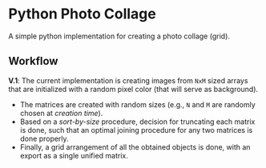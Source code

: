 # Python Photo Collage

A simple python implementation for creating a photo collage (grid).

## Workflow

**V.1**: The current implementation is creating images from `NxM` sized arrays that are initialized with a random pixel color (that will serve as background).

* The matrices are created with random sizes (e.g., `N` and `M` are randomly chosen at *creation time*).
* Based on a *sort-by-size* procedure, decision for truncating each matrix is done, such that an optimal joining procedure for any two matrices is done properly. 
* Finally, a grid arrangement of all the obtained objects is done, with an export as a single unified matrix.

